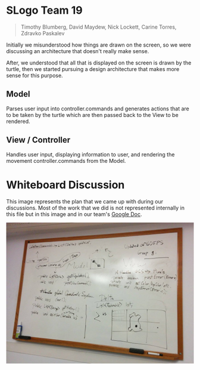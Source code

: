 # SLogo Team 19

> Timothy Blumberg, David Maydew, Nick Lockett, Carine Torres, Zdravko Paskalev

Initially we misunderstood how things are drawn on the screen, so we were discussing an architecture that doesn't really make sense.

After, we understood that all that is displayed on the screen is drawn by the turtle, then we started pursuing a design architecture that makes more sense for this purpose.

## Model
Parses user input into controller.commands and generates actions that are to be taken by the turtle which are then passed back to the View to be rendered.

## View / Controller
Handles user input, displaying information to user, and rendering the movement controller.commands from the Model.


# Whiteboard Discussion
This image represents the plan that we came up with during our discussions. Most of the work that we did is not represented internally in this file but in this image and in our team's [Google Doc](https://docs.google.com/document/d/1hNiDFQC-0ftt44jrjWBP3GBfEcsTrl4_g75vU0bSQI4).

![API_DISCUSSION IMAGE ](api_discussion.jpg)
